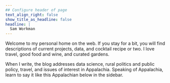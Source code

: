 ```yaml
---
## Configure header of page
text_align_right: false
show_title_as_headline: false
headline: |
  Sam Workman
---
```


Welcome to my personal home on the web. If you stay for a bit, you will find descriptions of current projects, data, and cocktail recipe or two. I love travel, good food and wine, and curated gardens.

When I write, the blog addresses data science, rural politics and public policy, travel, and issues of interest in Appalachia. Speaking of Appalachia, learn to say it like this Appalachian below in the sidebar.